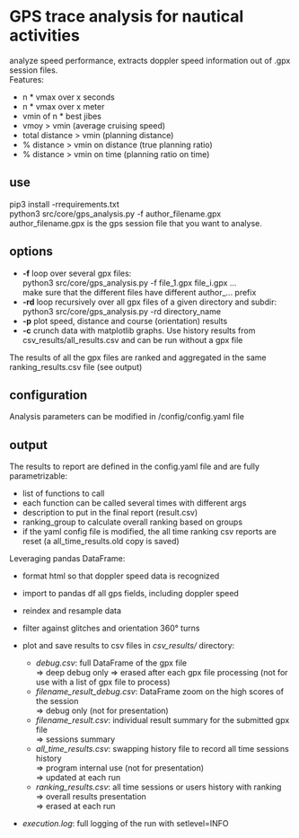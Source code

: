 # GPS trace analysis for nautical activities 

analyze speed performance, extracts doppler speed information out of .gpx session files.<br>
Features:<br>
- n * vmax over x seconds
- n * vmax over x meter
- vmin of n * best jibes
- vmoy > vmin (average cruising speed)
- total distance > vmin (planning distance)
- % distance > vmin on distance (true planning ratio)
- % distance > vmin on time (planning ratio on time)

## use

pip3 install -rrequirements.txt<br>
python3 src/core/gps_analysis.py -f author_filename.gpx<br>
author_filename.gpx is the gps session file that you want to analyse.

## options

-  **-f** loop over several gpx files:<br>
python3 src/core/gps_analysis.py -f file_1.gpx file_i.gpx ...<br>
make sure that the different files have different author_... prefix 
- **-rd** loop recursively over all gpx files of a given directory and subdir:<br>
python3 src/core/gps_analysis.py -rd directory_name
- **-p** plot speed, distance and course (orientation) results
- **-c** crunch data with matplotlib graphs. Use history results from csv_results/all_results.csv and can be run without a gpx file 

The results of all the gpx files are ranked and aggregated in the same ranking_results.csv file (see output)

## configuration

Analysis parameters can be modified in
/config/config.yaml file 

## output

The results to report are defined in the config.yaml file and are fully parametrizable:<br>
- list of functions to call
- each function can be called several times with different args
- description to put in the final report (result.csv)
- ranking_group to calculate overall ranking based on groups
- if the yaml config file is modified, the all time ranking csv reports are reset (a all_time_results.old copy is saved)
 
Leveraging pandas DataFrame:<br>
- format html so that doppler speed data is recognized  
- import to pandas df all gps fields, including doppler speed  
- reindex and resample data
- filter against glitches and orientation 360° turns  
- plot and save results to csv files in *csv_results/* directory:

    * *debug.csv*: full DataFrame of the gpx file<br>
        => deep debug only
        => erased after each gpx file processing (not for use with a list of gpx file to process)
    * *filename_result_debug.csv*: DataFrame zoom on the high scores of the session<br>
        => debug only (not for presentation) <br>
    * *filename_result.csv*: individual result summary for the submitted gpx file<br>
        => sessions summary <br>
    * *all_time_results.csv*: swapping history file to record all time sessions history<br>
        => program internal use (not for presentation) <br>
        => updated at each run
    * *ranking_results.csv*: all time sessions or users history with ranking<br>
        => overall results presentation<br>
        => erased at each run <br>
        
 - *execution.log*: full logging of the run with setlevel=INFO 
       

